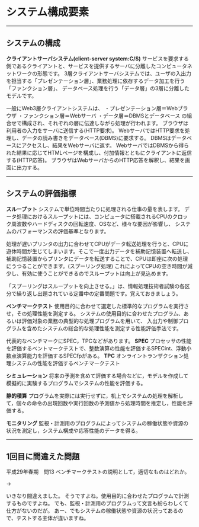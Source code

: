 # システム構成要素

---

## システムの構成

**クライアントサーバシステム(client-server system:C/S)**
サービスを要求する側であるクライアントと、サービスを提供するサーバに分離したコンピュータネットワークの形態です。
3層クライアントサーバシステムでは、ユーザの入出力を担当する「プレゼンテーション層」、業務処理に依存するデータ加工を行う「ファンクション層」、
データベース処理を行う「データ層」の3層に分離したモデルです。

一般にWeb3層クライアントシステムは、
・プレゼンテーション層＝Webブラウザ
・ファンクション層＝Webサーバ
・データ層＝DBMSとデータベース
の組合せで構成され、それぞれの層に伝達しながら処理が行われます。
ブラウザは利用者の入力をサーバに送信する(HTTP要求)。
WebサーバではHTTP要求を処理し、データの読み書きをデータベース(DBMS)に要求する。
DBMSはデータベースにアクセスし、結果をWebサーバに返す。
WebサーバではDBMSから得られた結果に応じてHTMLページを構成し、付加情報とともにクライアントに返信する(HTTP応答)。
ブラウザはWebサーバからのHTTP応答を解釈し、結果を画面に出力する。

---

## システムの評価指標

**スループット**
システムで単位時間当たりに処理される仕事の量を表します。
データ処理におけるスループットには、コンピュータに搭載されるCPUのクロック周波数やハードディスクの回転速度、OSなど、様々な要因が影響し、
システムのパフォーマンスの評価基準となります。

処理が遅いプリンタの出力に合わせてCPUがデータ転送処理を行うと、CPUに遊休時間が生じてしまいます。そこで一度出力データを補助記憶装置へ転送し、
補助記憶装置からプリンタにデータを転送することで、CPUは即座に次の処理にうつることができます。(スプーリング処理)
これによってCPUの空き時間が減少し、有効に使うことができるのでスループットは向上が見込めます。

「スプーリングはスループットを向上させる。」は、情報処理技術者試験の各区分で繰り返し出題されている定番中の定番問題です。覚えておきましょう。


**ベンチマークテスト**
使用目的に合わせて選定した標準的なプログラムを実行させ，その処理性能を測定する。
システムの使用目的に合わせたプログラム、あるいは評価対象の業務の典型的な処理プログラムを用いて、
入出力や制御プログラムを含めたシステムの総合的な処理性能を測定する性能評価手法です。

代表的なベンチマークにSPEC，TPCなどがあります。
**SPEC**
プロセッサの性能を評価するベントマークテストで、整数演算の性能を評価するSPECint、浮動小数点演算能力を評価するSPECfpがある。
**TPC**
オンライントランザクション処理システムの性能を評価するベンチマークテスト

**シミュレーション**
将来の予測を含めて評価する場合などに，モデルを作成して模擬的に実験するプログラムでシステムの性能を評価する。

**静的積算**
プログラムを実際には実行せずに，机上でシステムの処理を解析して，個々の命令の出現回数や実行回数の予測値から処理時間を推定し，性能を評価する。

**モニタリング**
監視・計測用のプログラムによってシステムの稼働状態や資源の状況を測定し，システム構成や応答性能のデータを得る。

---

## 1回目に間違えた問題

平成29年春期　問13
ベンチマークテストの説明として，適切なものはどれか。

→

いきなり間違えました。
そうですよね。使用目的に合わせたプログラムで計測するものですよね。
でも、監視・計測用のプログラムって文言も紛らわしくて仕方がないのだが。
あー、でもシステムの稼働状態や資源の状況ってあるので、テストする主体が違いますね。

